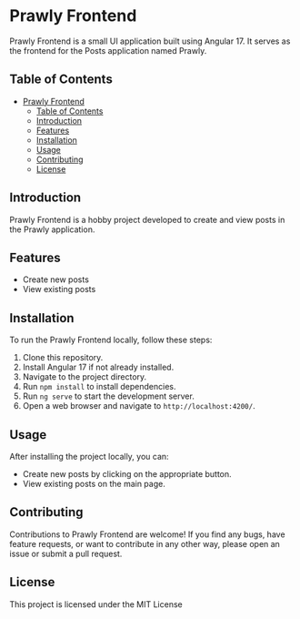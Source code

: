 # Prawly Frontend

Prawly Frontend is a small UI application built using Angular 17. It serves as the frontend for the Posts application named Prawly.

## Table of Contents

- [Prawly Frontend](#prawly-frontend)
  - [Table of Contents](#table-of-contents)
  - [Introduction](#introduction)
  - [Features](#features)
  - [Installation](#installation)
  - [Usage](#usage)
  - [Contributing](#contributing)
  - [License](#license)

## Introduction

Prawly Frontend is a hobby project developed to create and view posts in the Prawly application.

## Features

- Create new posts
- View existing posts

## Installation

To run the Prawly Frontend locally, follow these steps:

1. Clone this repository.
2. Install Angular 17 if not already installed.
3. Navigate to the project directory.
4. Run `npm install` to install dependencies.
5. Run `ng serve` to start the development server.
6. Open a web browser and navigate to `http://localhost:4200/`.

## Usage

After installing the project locally, you can:

- Create new posts by clicking on the appropriate button.
- View existing posts on the main page.

## Contributing

Contributions to Prawly Frontend are welcome! If you find any bugs, have feature requests, or want to contribute in any other way, please open an issue or submit a pull request.

## License

This project is licensed under the MIT License